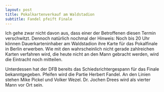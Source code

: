 ```yaml
---
layout: post
title: Pokalkartenverkauf am Waldstadion
subtitle: Fandel pfeift Finale
---
```


Ich gehe zwar nicht davon aus, dass einer der Betroffenen diesen Termin verschwitzt. Dennoch natürlich nochmal der Hinweis: Noch bis 20 Uhr können Dauerkarteninhaber am Waldstadion ihre Karte für das Pokalfinale in Berlin erwerben. Wie mit den wahrscheinlich nicht gerade zahlreichen Karten verfahren wird, die heute nicht an den Mann gebracht werden, wird die Eintracht noch mitteilen.

Unterdessen hat der DFB bereits das Schiedsrichtergespann für das Finale bekanntgegeben. Pfeifen wird die Partie Herbert Fandel. An den Linien stehen Mike Pickel und Volker Wezel. Dr. Jochen Drees wird als vierter Mann vor Ort sein.
